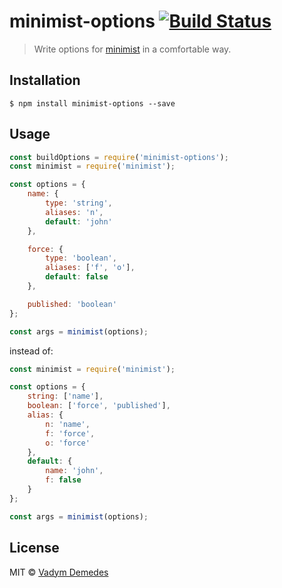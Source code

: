 # minimist-options [![Build Status](https://travis-ci.org/vdemedes/minimist-options.svg?branch=master)](https://travis-ci.org/vdemedes/minimist-options)

> Write options for [minimist](https://npmjs.org/package/minimist) in a comfortable way.

## Installation

```
$ npm install minimist-options --save
```

## Usage

```js
const buildOptions = require('minimist-options');
const minimist = require('minimist');

const options = {
	name: {
		type: 'string',
		aliases: 'n',
		default: 'john'
	},

	force: {
		type: 'boolean',
		aliases: ['f', 'o'],
		default: false
	},

	published: 'boolean'
};

const args = minimist(options);
```

instead of:

```js
const minimist = require('minimist');

const options = {
	string: ['name'],
	boolean: ['force', 'published'],
	alias: {
		n: 'name',
		f: 'force',
		o: 'force'
	},
	default: {
		name: 'john',
		f: false
	}
};

const args = minimist(options);
```

## License

MIT © [Vadym Demedes](http://vadimdemedes.com)
